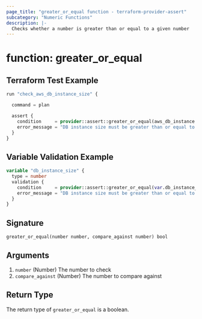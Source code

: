 ```yaml
---
page_title: "greater_or_equal function - terraform-provider-assert"
subcategory: "Numeric Functions"
description: |-
  Checks whether a number is greater than or equal to a given number
---
```


# function: greater_or_equal



## Terraform Test Example

```terraform
run "check_aws_db_instance_size" {

  command = plan

  assert {
    condition     = provider::assert::greater_or_equal(aws_db_instance.example.instance_class, 100)
    error_message = "DB instance size must be greater than or equal to 100"
  }
}
```

## Variable Validation Example

```terraform
variable "db_instance_size" {
  type = number
  validation {
    condition     = provider::assert::greater_or_equal(var.db_instance_size, 100)
    error_message = "DB instance size must be greater than or equal to 100"
  }
}
```

## Signature

<!-- signature generated by tfplugindocs -->
```text
greater_or_equal(number number, compare_against number) bool
```

## Arguments

<!-- arguments generated by tfplugindocs -->
1. `number` (Number) The number to check
1. `compare_against` (Number) The number to compare against


## Return Type

The return type of `greater_or_equal` is a boolean.
